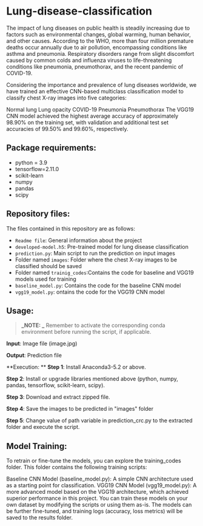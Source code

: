 # Lung-disease-classification
The impact of lung diseases on public health is steadily increasing due to factors such as environmental changes, global warming, human behavior, and other causes. According to the WHO, more than four million premature deaths occur annually due to air pollution, encompassing conditions like asthma and pneumonia. Respiratory disorders range from slight discomfort caused by common colds and influenza viruses to life-threatening conditions like pneumonia, pneumothorax, and the recent pandemic of COVID-19.

Considering the importance and prevalence of lung diseases worldwide, we have trained an effective CNN-based multiclass classification model to classify chest X-ray images into five categories:

Normal lung
Lung opacity
COVID-19
Pneumonia
Pneumothorax
The VGG19 CNN model achieved the highest average accuracy of approximately 98.90% on the training set, with validation and additional test set accuracies of 99.50% and 99.60%, respectively.

## Package requirements:
* python = 3.9 
* tensorflow=2.11.0
* scikit-learn
* numpy
* pandas
* scipy

## Repository files:
The files contained in this repository are as follows:
* ``Readme file``: General information about the project
* ``developed-model.h5``: Pre-trained model for lung disease classification
* ``prediction.py``: Main script to run the prediction on input images
* Folder named ``images``: Folder where the chest X-ray images to be classified should be saved
* Folder named ``trainig_codes``:Contains the code for baseline and VGG19 models used for training
* ``baseline_model.py``: Contains the code for the baseline CNN model
* ``vgg19_model.py``: ontains the code for the VGG19 CNN model


## Usage:
> **_NOTE: _** Remember to activate the corresponding conda environment before running the script, if applicable.

**Input**: Image file (image.jpg)

**Output**: Prediction file

**Execution: **
**Step 1**: Install Anaconda3-5.2 or above.

**Step 2**: Install or upgrade libraries mentioned above (python, numpy, pandas, tensorflow, scikit-learn, scipy).

**Step 3**: Download and extract zipped file.

**Step 4**: 
Save the images to be predicted in "images" folder

**Step 5**: Change value of path variable in prediction_crc.py to the extracted folder and execute the script.

## Model Training:
To retrain or fine-tune the models, you can explore the training_codes folder. This folder contains the following training scripts:

Baseline CNN Model (baseline_model.py): A simple CNN architecture used as a starting point for classification.
VGG19 CNN Model (vgg19_model.py): A more advanced model based on the VGG19 architecture, which achieved superior performance in this project.
You can train these models on your own dataset by modifying the scripts or using them as-is. The models can be further fine-tuned, and training logs (accuracy, loss metrics) will be saved to the results folder.
